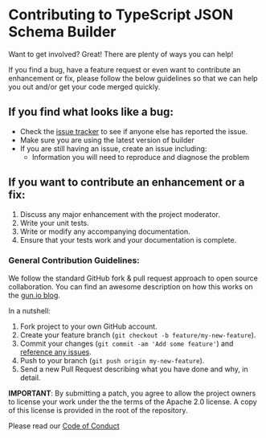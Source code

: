 # Contributing to TypeScript JSON Schema Builder

Want to get involved?
Great! There are plenty of ways you can help!

If you find a bug, have a feature request or even want to contribute an enhancement or fix, please follow the below guidelines so that we can help you out and/or get your code merged quickly.

## If you find what looks like a bug:

  * Check the [issue tracker](./issues "Issues") to see if anyone else has reported the issue.
  * Make sure you are using the latest version of builder
  * If you are still having an issue, create an issue including:
    * Information you will need to reproduce and diagnose the problem

## If you want to contribute an enhancement or a fix:

  1. Discuss any major enhancement with the project moderator.
  1. Write your unit tests.
  1. Write or modify any accompanying documentation.
  1. Ensure that your tests work and your documentation is complete.


### General Contribution Guidelines:
We follow the standard GitHub fork & pull request approach to open source collaboration.
You can find an awesome description on how this works on the [gun.io blog](https://gun.io/blog/how-to-github-fork-branch-and-pull-request/ "How to GitHub: Fork, Branch, Track, Squash and Pull Request").

In a nutshell:

  1. Fork project to your own GitHub account.
  1. Create your feature branch (`git checkout -b feature/my-new-feature`).
  1. Commit your changes (`git commit -am 'Add some feature'`) and [reference any issues](https://github.com/blog/831-issues-2-0-the-next-generation "Issues 2.0: The Next Generation").
  1. Push to your branch (`git push origin my-new-feature`).
  1. Send a new Pull Request describing what you have done and why, in detail.

**IMPORTANT**: By submitting a patch, you agree to allow the project owners to
license your work under the the terms of the Apache 2.0 license. A copy of this
license is provided in the root of the repository.

Please read our [Code of Conduct](./CODE_OF_CONDUCT.md)